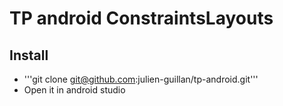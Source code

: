 # TP android ConstraintsLayouts 
## Install

* '''git clone git@github.com:julien-guillan/tp-android.git'''
* Open it in android studio
